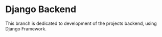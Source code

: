 # Django Backend

This branch is dedicated to development of the projects backend, using Django Framework.
